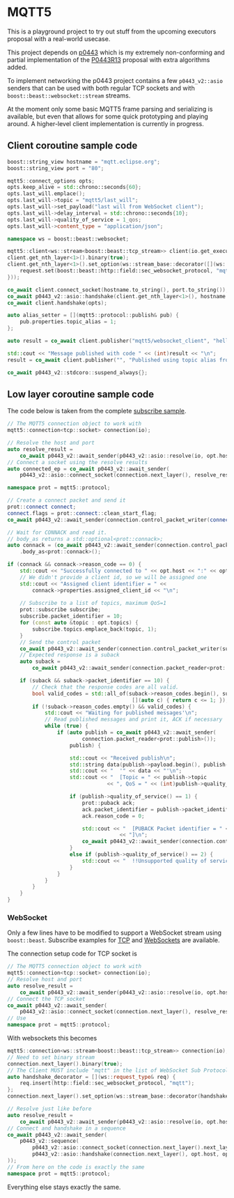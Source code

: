 # MQTT5
This is a playground project to try out stuff from the upcoming executors proposal with a real-world usecase.

This project depends on [p0443](https://gitlab.com/AndWass/p0443) which is my extremely non-conforming and partial implementation of the [P0443R13](http://www.open-std.org/jtc1/sc22/wg21/docs/papers/2020/p0443r13.html) proposal with extra algorithms added.

To implement networking the p0443 project contains a few `p0443_v2::asio` senders that can be used with both regular TCP sockets and with `boost::beast::websocket::stream` streams.

At the moment only some basic MQTT5 frame parsing and serializing is available, but even that allows for some quick prototyping and playing around. A higher-level client implementation is currently in progress.

## Client coroutine sample code

```cpp
boost::string_view hostname = "mqtt.eclipse.org";
boost::string_view port = "80";

mqtt5::connect_options opts;
opts.keep_alive = std::chrono::seconds{60};
opts.last_will.emplace();
opts.last_will->topic = "mqtt5/last_will";
opts.last_will->set_payload("last will from WebSocket client");
opts.last_will->delay_interval = std::chrono::seconds{10};
opts.last_will->quality_of_service = 1_qos;
opts.last_will->content_type = "application/json";

namespace ws = boost::beast::websocket;

mqtt5::client<ws::stream<boost::beast::tcp_stream>> client(io.get_executor());
client.get_nth_layer<1>().binary(true);
client.get_nth_layer<1>().set_option(ws::stream_base::decorator([](ws::request_type& request){
    request.set(boost::beast::http::field::sec_websocket_protocol, "mqtt");
}));

co_await client.connect_socket(hostname.to_string(), port.to_string());
co_await p0443_v2::asio::handshake(client.get_nth_layer<1>(), hostname.to_string(), "/mqtt");
co_await client.handshake(opts);

auto alias_setter = [](mqtt5::protocol::publish& pub) {
    pub.properties.topic_alias = 1;
};

auto result = co_await client.publisher("mqtt5/websocket_client", "hello world from WebSocket client!", 1_qos, alias_setter);

std::cout << "Message published with code " << (int)result << "\n";
result = co_await client.publisher("", "Published using topic alias from WebSocket client!", 1_qos, alias_setter);

co_await p0443_v2::stdcoro::suspend_always{};
```

## Low layer coroutine sample code

The code below is taken from the complete [subscribe sample](https://gitlab.com/AndWass/mqtt5/-/blob/master/samples/subscribe/sample-subscribe.cpp).

```cpp
// The MQTT5 connection object to work with
mqtt5::connection<tcp::socket> connection(io);

// Resolve the host and port
auto resolve_result =
    co_await p0443_v2::await_sender(p0443_v2::asio::resolve(io, opt.host, opt.port));
// Connect a socket using the resolve results
auto connected_ep = co_await p0443_v2::await_sender(
    p0443_v2::asio::connect_socket(connection.next_layer(), resolve_result));

namespace prot = mqtt5::protocol;

// Create a connect packet and send it
prot::connect connect;
connect.flags = prot::connect::clean_start_flag;
co_await p0443_v2::await_sender(connection.control_packet_writer(connect));

// Wait for CONNACK and read it.
// body_as returns a std::optional<prot::connack>;
auto connack = (co_await p0443_v2::await_sender(connection.control_packet_reader()))
    .body_as<prot::connack>();

if (connack && connack->reason_code == 0) {
    std::cout << "Successfully connected to " << opt.host << ":" << opt.port << std::endl;
    // We didn't provide a client id, so we will be assigned one
    std::cout << "Assigned client identifier = " <<
        connack->properties.assigned_client_id << "\n";
    
    // Subscribe to a list of topics, maximum QoS=1
    prot::subscribe subscribe;
    subscribe.packet_identifier = 10;
    for (const auto &topic : opt.topics) {
        subscribe.topics.emplace_back(topic, 1);
    }
    // Send the control packet
    co_await p0443_v2::await_sender(connection.control_packet_writer(subscribe));
    // Expected response is a suback
    auto suback =
        co_await p0443_v2::await_sender(connection.packet_reader<prot::suback>());

    if (suback && suback->packet_identifier == 10) {
        // Check that the response codes are all valid.
        bool valid_codes = std::all_of(suback->reason_codes.begin(), suback->reason_codes.end(),
                                        [](auto c) { return c <= 1; });
        if (!suback->reason_codes.empty() && valid_codes) {
            std::cout << "Waiting for published messages'\n";
            // Read published messages and print it, ACK if necessary
            while (true) {
                if (auto publish = co_await p0443_v2::await_sender(
                        connection.packet_reader<prot::publish>());
                    publish) {

                    std::cout << "Received publish\n";
                    std::string data(publish->payload.begin(), publish->payload.end());
                    std::cout << "  '" << data << "'\n";
                    std::cout << "  [Topic = " << publish->topic
                                << ", QoS = " << (int)publish->quality_of_service() << "]\n";

                    if (publish->quality_of_service() == 1) {
                        prot::puback ack;
                        ack.packet_identifier = publish->packet_identifier;
                        ack.reason_code = 0;

                        std::cout << "  [PUBACK Packet identifier = " << ack.packet_identifier
                                    << "]\n";
                        co_await p0443_v2::await_sender(connection.control_packet_writer(ack));
                    }
                    else if (publish->quality_of_service() == 2) {
                        std::cout << "  !!Unsupported quality of service\n";
                    }
                }
            }
        }
    }
}
```

### WebSocket

Only a few lines have to be modified to support a WebSocket stream using `boost::beast`. Subscribe examples for [TCP](https://gitlab.com/AndWass/mqtt5/-/blob/master/samples/subscribe/sample-subscribe.cpp)
and [WebSockets](https://gitlab.com/AndWass/mqtt5/-/blob/master/samples/subscribe/sample-subscribe-ws.cpp) are available.

The connection setup code for TCP socket is

```cpp
// The MQTT5 connection object to work with
mqtt5::connection<tcp::socket> connection(io);
// Resolve host and port
auto resolve_result =
    co_await p0443_v2::await_sender(p0443_v2::asio::resolve(io, opt.host, opt.port));
// Connect the TCP socket
co_await p0443_v2::await_sender(
    p0443_v2::asio::connect_socket(connection.next_layer(), resolve_result));
// Use
namespace prot = mqtt5::protocol;
```

With websockets this becomes

```cpp
mqtt5::connection<ws::stream<boost::beast::tcp_stream>> connection(io);
// Need to set binary stream
connection.next_layer().binary(true);
// The Client MUST include "mqtt" in the list of WebSocket Sub Protocols it offers
auto handshake_decorator = [](ws::request_type& req) {
    req.insert(http::field::sec_websocket_protocol, "mqtt");
};
connection.next_layer().set_option(ws::stream_base::decorator(handshake_decorator));

// Resolve just like before
auto resolve_result =
    co_await p0443_v2::await_sender(p0443_v2::asio::resolve(io, opt.host, opt.port));
// Connect and handshake in a sequence
co_await p0443_v2::await_sender(
    p0443_v2::sequence(
        p0443_v2::asio::connect_socket(connection.next_layer().next_layer(), resolve_result),
        p0443_v2::asio::handshake(connection.next_layer(), opt.host, opt.url)
));
// From here on the code is exactly the same
namespace prot = mqtt5::protocol;
```

Everything else stays exactly the same.